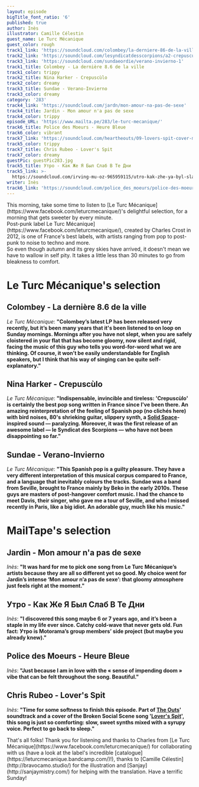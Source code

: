 ```yaml
---
layout: episode
bigTitle_font_ratio: '6'
published: true
author: Inès
illustrator: Camille Célestin
guest_name: Le Turc Mécanique
guest_color: rough
track1_link: 'https://soundcloud.com/colombey/la-derniere-86-de-la-ville'
track2_link: 'https://soundcloud.com/lesyndicatdesscorpions/a2-crepusculo'
track3_link: 'https://soundcloud.com/sundaeordie/verano-invierno-1'
track1_title: Colombey - La dernière 8.6 de la ville
track1_color: trippy
track2_title: Nina Harker - Crepuscùlo
track2_color: dreamy
track3_title: Sundae - Verano-Invierno
track3_color: dreamy
category: '283'
track4_link: 'https://soundcloud.com/jardn/mon-amour-na-pas-de-sexe'
track4_title: Jardin - Mon amour n'a pas de sexe
track4_color: trippy
episode_URL: 'https://www.mailta.pe/283/le-turc-mecanique/'
track6_title: Police des Moeurs - Heure Bleue
track6_color: vibrant
track7_link: 'https://soundcloud.com/heartheouts/09-lovers-spit-cover-march-5'
track5_color: trippy
track7_title: Chris Rubeo - Lover's Spit
track7_color: dreamy
guestPic: guestPic283.jpg
track5_title: Утро - Как Же Я Был Слаб В Те Дни
track5_link: >-
  https://soundcloud.com/irving-mu-oz-965959115/utro-kak-zhe-ya-byl-slab-v-te-dni
writer: Inès
track6_link: 'https://soundcloud.com/police_des_moeurs/police-des-moeurs-heure-bleue-1'
---
```

<p id="introduction">This morning, take some time to listen to [Le Turc Mécanique](https://www.facebook.com/leturcmecanique/)'s delightful selection, for a morning that gets sweeter by every minute.<br>
Post-punk label Le Turc Mécanique](https://www.facebook.com/leturcmecanique/), created by Charles Crost in 2012, is one of France's best labels, with artists ranging from pop to post-punk to noise to techno and more.
<br>So even though autumn and its grey skies have arrived, it doesn't mean we have to wallow in self pity. It takes a little less than 30 minutes to go from bleakness to comfort.</p>


# Le Turc Mécanique's selection


## Colombey - La dernière 8.6 de la ville
_Le Turc Mécanique_: **"**Colombey’s latest LP has been released very recently, but it’s been many years that it's been listened to on loop on Sunday mornings. Mornings after you have not slept, when you are safely cloistered in your flat that has become gloomy, now silent and rigid, facing the music of this guy who tells you word-for-word what we are thinking. Of course, it won’t be easily understandable for English speakers, but I think that his way of singing can be quite self-explanatory.**"**

## Nina Harker - Crepuscùlo
_Le Turc Mécanique_: **"**Indispensable, invincible and tireless: 'Crepuscùlo' is certainly the best pop song written in France since I've been there. An amazing reinterpretation of the feeling of Spanish pop (no clichés here) with bird noises, 80's shrieking guitar, slippery synth, a [Solid Space](https://www.youtube.com/watch?v=5Amcuyzd54s)-inspired sound — paralyzing. Moreover, it was the first release of an awesome label — le Syndicat des Scorpions — who have not been disappointing so far.**"**

## Sundae - Verano-Invierno
_Le Turc Mécanique_: **"**This Spanish pop is a guilty pleasure. They have a very different interpretation of this musical corpus compared to France, and a language that inevitably colours the tracks. Sundae was a band from Seville, brought to France mainly by Beko in the early 2010s. These guys are masters of post-hangover comfort music. I had the chance to meet Davis, their singer, who gave me a tour of Seville, and who I missed recently in Paris, like a big idiot. An adorable guy, much like his music.**"**


# MailTape's selection

## Jardin - Mon amour n'a pas de sexe
_Inès_: **"**It was hard for me to pick one song from Le Turc Mécanique’s artists because they are all so different yet so good. My choice went for Jardin’s intense ‘Mon amour n’a pas de sexe’: that gloomy atmosphere just feels right at the moment.**"**

## Утро - Как Же Я Был Слаб В Те Дни
_Inès_: **"**I discovered this song maybe 6 or 7 years ago, and it’s been a staple in my life ever since. Catchy cold-wave that never gets old. Fun fact: Утро is Motorama’s group members’ side project (but maybe you already knew).**"**

## Police des Moeurs - Heure Bleue
_Inès_: **"**Just because I am in love with the « sense of impending doom » vibe that can be felt throughout the song. Beautiful.**"**

## Chris Rubeo - Lover's Spit
_Inès_: **"**Time for some softness to finish this episode. Part of [The Outs](http://www.theouts.com/)' soundtrack and a cover of the Broken Social Scene song '[Lover's Spit](https://www.youtube.com/watch?v=RK-91jT1f2E)', this song is just so comforting: slow, sweet synths mixed with a syrupy voice. Perfect to go back to sleep.**"**

<p id="outroduction">That's all folks! Thank you for listening and thanks to Charles from [Le Turc Mécanique](https://www.facebook.com/leturcmecanique/) for collaborating with us (have a look at the label's incredible [catalogue](https://leturcmecanique.bandcamp.com/)!), thanks to [Camille Célestin](http://bravocamo.studio/) for the illustration and [Sanjay](http://sanjaymistry.com/) for helping with the translation. Have a terrific Sunday!</p>

